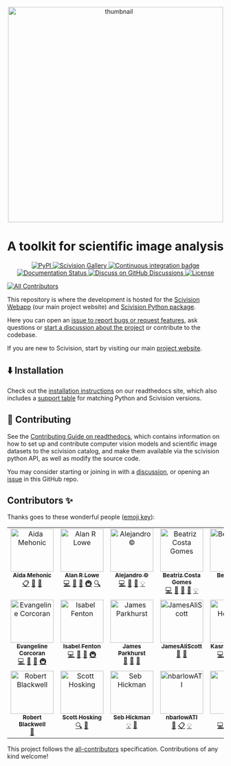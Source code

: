 <p align="center">
<img src="https://github.com/alan-turing-institute/scivision/blob/main/imgs/logo_name.png?raw=True" alt="thumbnail" width="500"/>
</p>

# A toolkit for scientific image analysis
 
<p align="center">
    <a href="https://pypi.org/project/scivision/">
        <img alt="PyPI" src="https://img.shields.io/pypi/v/scivision">
    </a>
    <a href="https://github.com/scivision-gallery">
        <img alt="Scivision Gallery" src="https://img.shields.io/badge/Scivision-Gallery-pink">
    </a>
    <a href="https://github.com/alan-turing-institute/scivision/actions/workflows/scivision.yml">
        <img alt="Continuous integration badge" src="https://github.com/alan-turing-institute/scivision/actions/workflows/scivision.yml/badge.svg">
    </a>
    <a href="https://scivision.readthedocs.io/en/latest/?badge=latest">
        <img alt="Documentation Status" src="https://readthedocs.org/projects/scivision/badge/?version=latest">
    </a>
    <a href="https://github.com/alan-turing-institute/scivision/discussions">
       <img alt="Discuss on GitHub Discussions" src="https://img.shields.io/badge/GitHub-Discussions-yellow?logo=GitHub">
    </a>
    <a href="https://github.com/alan-turing-institute/scivision/blob/main/LICENSE">
        <img alt="License" src="https://img.shields.io/badge/License-BSD_3--Clause-blue.svg">
    </a>
    <br/>
</p>


<!-- ALL-CONTRIBUTORS-BADGE:START - Do not remove or modify this section -->
[![All Contributors](https://img.shields.io/badge/all_contributors-21-orange.svg?style=flat-square)](#contributors-)
<!-- ALL-CONTRIBUTORS-BADGE:END -->

This repository is where the development is hosted for the [Scivision Webapp](https://alan-turing-institute.github.io/scivision/) (our main project website) and [Scivision Python package](https://pypi.org/project/scivision/).

Here you can open an [issue to report bugs or request features](https://github.com/alan-turing-institute/scivision/issues), ask questions or [start a discussion about the project](https://github.com/alan-turing-institute/scivision/discussions) or contribute to the codebase.

If you are new to Scivision, start by visiting our main [project website](https://alan-turing-institute.github.io/scivision/).

## ⬇️ Installation

Check out the [installation instructions](https://scivision.readthedocs.io/en/latest/user_guide.html#installation) on our readthedocs site, which also includes a [support table](https://scivision.readthedocs.io/en/latest/user_guide.html#support-table) for matching Python and Scivision versions.

## 🤔 Contributing

See the [Contributing Guide on readthedocs](https://scivision.readthedocs.io/en/latest/contributing.html), which contains information on how to set up and contribute computer vision models and scientific image datasets to the scivision catalog, and make them available via the scivision python API, as well as modify the source code.

You may consider starting or joining in with a [discussion](https://github.com/alan-turing-institute/scivision/discussions), or opening an [issue](https://github.com/alan-turing-institute/scivision/issues) in this GitHub repo.

## Contributors ✨

Thanks goes to these wonderful people ([emoji key](https://allcontributors.org/docs/en/emoji-key)):

<!-- ALL-CONTRIBUTORS-LIST:START - Do not remove or modify this section -->
<!-- prettier-ignore-start -->
<!-- markdownlint-disable -->
<table>
  <tbody>
    <tr>
      <td align="center" valign="top" width="14.28%"><a href="https://github.com/AidaMehonic"><img src="https://avatars.githubusercontent.com/u/45169136?v=4?s=100" width="100px;" alt="Aida Mehonic"/><br /><sub><b>Aida Mehonic</b></sub></a><br /><a href="#eventOrganizing-AidaMehonic" title="Event Organizing">📋</a> <a href="https://github.com/alan-turing-institute/scivision/commits?author=AidaMehonic" title="Documentation">📖</a> <a href="#ideas-AidaMehonic" title="Ideas, Planning, & Feedback">🤔</a></td>
      <td align="center" valign="top" width="14.28%"><a href="http://lowe.cs.ucl.ac.uk"><img src="https://avatars.githubusercontent.com/u/8217795?v=4?s=100" width="100px;" alt="Alan R Lowe"/><br /><sub><b>Alan R Lowe</b></sub></a><br /><a href="https://github.com/alan-turing-institute/scivision/commits?author=quantumjot" title="Code">💻</a> <a href="#ideas-quantumjot" title="Ideas, Planning, & Feedback">🤔</a> <a href="https://github.com/alan-turing-institute/scivision/commits?author=quantumjot" title="Documentation">📖</a> <a href="#infra-quantumjot" title="Infrastructure (Hosting, Build-Tools, etc)">🚇</a> <a href="#fundingFinding-quantumjot" title="Funding Finding">🔍</a></td>
      <td align="center" valign="top" width="14.28%"><a href="https://github.com/acocac"><img src="https://avatars.githubusercontent.com/u/13321552?v=4?s=100" width="100px;" alt="Alejandro ©"/><br /><sub><b>Alejandro ©</b></sub></a><br /><a href="https://github.com/alan-turing-institute/scivision/commits?author=acocac" title="Code">💻</a> <a href="#ideas-acocac" title="Ideas, Planning, & Feedback">🤔</a> <a href="#design-acocac" title="Design">🎨</a> <a href="#example-acocac" title="Examples">💡</a></td>
      <td align="center" valign="top" width="14.28%"><a href="https://github.com/mooniean"><img src="https://avatars.githubusercontent.com/u/6002774?v=4?s=100" width="100px;" alt="Beatriz Costa Gomes"/><br /><sub><b>Beatriz Costa Gomes</b></sub></a><br /><a href="https://github.com/alan-turing-institute/scivision/commits?author=mooniean" title="Code">💻</a> <a href="#ideas-mooniean" title="Ideas, Planning, & Feedback">🤔</a> <a href="https://github.com/alan-turing-institute/scivision/commits?author=mooniean" title="Documentation">📖</a> <a href="#design-mooniean" title="Design">🎨</a> <a href="#example-mooniean" title="Examples">💡</a></td>
      <td align="center" valign="top" width="14.28%"><a href="https://github.com/lupinthief"><img src="https://avatars.githubusercontent.com/u/3716248?v=4?s=100" width="100px;" alt="Ben Evans"/><br /><sub><b>Ben Evans</b></sub></a><br /><a href="#ideas-lupinthief" title="Ideas, Planning, & Feedback">🤔</a></td>
      <td align="center" valign="top" width="14.28%"><a href="http://edchalstrey.com/"><img src="https://avatars.githubusercontent.com/u/5486164?v=4?s=100" width="100px;" alt="Ed Chalstrey"/><br /><sub><b>Ed Chalstrey</b></sub></a><br /><a href="https://github.com/alan-turing-institute/scivision/commits?author=edwardchalstrey1" title="Code">💻</a> <a href="#ideas-edwardchalstrey1" title="Ideas, Planning, & Feedback">🤔</a> <a href="https://github.com/alan-turing-institute/scivision/commits?author=edwardchalstrey1" title="Documentation">📖</a> <a href="#infra-edwardchalstrey1" title="Infrastructure (Hosting, Build-Tools, etc)">🚇</a></td>
      <td align="center" valign="top" width="14.28%"><a href="https://erioldoesdesign.github.io/"><img src="https://avatars.githubusercontent.com/u/11681324?v=4?s=100" width="100px;" alt="Eriol Fox"/><br /><sub><b>Eriol Fox</b></sub></a><br /><a href="#ideas-Erioldoesdesign" title="Ideas, Planning, & Feedback">🤔</a> <a href="#design-Erioldoesdesign" title="Design">🎨</a></td>
    </tr>
    <tr>
      <td align="center" valign="top" width="14.28%"><a href="https://github.com/evangeline-corcoran"><img src="https://avatars.githubusercontent.com/u/82043547?v=4?s=100" width="100px;" alt="Evangeline Corcoran"/><br /><sub><b>Evangeline Corcoran</b></sub></a><br /><a href="https://github.com/alan-turing-institute/scivision/commits?author=evangeline-corcoran" title="Code">💻</a> <a href="#ideas-evangeline-corcoran" title="Ideas, Planning, & Feedback">🤔</a> <a href="https://github.com/alan-turing-institute/scivision/commits?author=evangeline-corcoran" title="Documentation">📖</a> <a href="#infra-evangeline-corcoran" title="Infrastructure (Hosting, Build-Tools, etc)">🚇</a></td>
      <td align="center" valign="top" width="14.28%"><a href="https://github.com/IFenton"><img src="https://avatars.githubusercontent.com/u/5773962?v=4?s=100" width="100px;" alt="Isabel Fenton"/><br /><sub><b>Isabel Fenton</b></sub></a><br /><a href="https://github.com/alan-turing-institute/scivision/commits?author=IFenton" title="Code">💻</a> <a href="#ideas-IFenton" title="Ideas, Planning, & Feedback">🤔</a> <a href="https://github.com/alan-turing-institute/scivision/commits?author=IFenton" title="Documentation">📖</a> <a href="#infra-IFenton" title="Infrastructure (Hosting, Build-Tools, etc)">🚇</a></td>
      <td align="center" valign="top" width="14.28%"><a href="https://github.com/jmp1985"><img src="https://avatars.githubusercontent.com/u/2241889?v=4?s=100" width="100px;" alt="James Parkhurst"/><br /><sub><b>James Parkhurst</b></sub></a><br /><a href="#ideas-jmp1985" title="Ideas, Planning, & Feedback">🤔</a> <a href="#data-jmp1985" title="Data">🔣</a> <a href="#plugin-jmp1985" title="Plugin/utility libraries">🔌</a></td>
      <td align="center" valign="top" width="14.28%"><a href="https://github.com/JamesAliScott"><img src="https://avatars.githubusercontent.com/u/49982034?v=4?s=100" width="100px;" alt="JamesAliScott"/><br /><sub><b>JamesAliScott</b></sub></a><br /><a href="#ideas-JamesAliScott" title="Ideas, Planning, & Feedback">🤔</a> <a href="#data-JamesAliScott" title="Data">🔣</a></td>
      <td align="center" valign="top" width="14.28%"><a href="https://github.com/kasra-hosseini"><img src="https://avatars.githubusercontent.com/u/1899856?v=4?s=100" width="100px;" alt="Kasra Hosseini"/><br /><sub><b>Kasra Hosseini</b></sub></a><br /><a href="https://github.com/alan-turing-institute/scivision/commits?author=kasra-hosseini" title="Code">💻</a> <a href="#ideas-kasra-hosseini" title="Ideas, Planning, & Feedback">🤔</a> <a href="https://github.com/alan-turing-institute/scivision/commits?author=kasra-hosseini" title="Documentation">📖</a> <a href="#infra-kasra-hosseini" title="Infrastructure (Hosting, Build-Tools, etc)">🚇</a></td>
      <td align="center" valign="top" width="14.28%"><a href="https://github.com/MartinSJRogers"><img src="https://avatars.githubusercontent.com/u/43956226?v=4?s=100" width="100px;" alt="Martin Rogers"/><br /><sub><b>Martin Rogers</b></sub></a><br /><a href="#data-martinsjrogers" title="Data">🔣</a> <a href="#example-martinsjrogers" title="Examples">💡</a> <a href="https://github.com/alan-turing-institute/scivision/commits?author=martinsjrogers" title="Code">💻</a> <a href="#ideas-martinsjrogers" title="Ideas, Planning, & Feedback">🤔</a></td>
      <td align="center" valign="top" width="14.28%"><a href="https://miquelmassot.github.io/"><img src="https://avatars.githubusercontent.com/u/1611148?v=4?s=100" width="100px;" alt="Miquel Massot"/><br /><sub><b>Miquel Massot</b></sub></a><br /><a href="https://github.com/alan-turing-institute/scivision/commits?author=miquelmassot" title="Code">💻</a> <a href="#ideas-miquelmassot" title="Ideas, Planning, & Feedback">🤔</a> <a href="https://github.com/alan-turing-institute/scivision/commits?author=miquelmassot" title="Documentation">📖</a> <a href="#plugin-miquelmassot" title="Plugin/utility libraries">🔌</a></td>
    </tr>
    <tr>
      <td align="center" valign="top" width="14.28%"><a href="http://www.robblackwell.com"><img src="https://avatars.githubusercontent.com/u/41913?v=4?s=100" width="100px;" alt="Robert Blackwell"/><br /><sub><b>Robert Blackwell</b></sub></a><br /><a href="#ideas-RobBlackwell" title="Ideas, Planning, & Feedback">🤔</a></td>
      <td align="center" valign="top" width="14.28%"><a href="https://scotthosking.com"><img src="https://avatars.githubusercontent.com/u/10783052?v=4?s=100" width="100px;" alt="Scott Hosking"/><br /><sub><b>Scott Hosking</b></sub></a><br /><a href="#fundingFinding-scotthosking" title="Funding Finding">🔍</a> <a href="#ideas-scotthosking" title="Ideas, Planning, & Feedback">🤔</a></td>
      <td align="center" valign="top" width="14.28%"><a href="http://shmh40.github.io"><img src="https://avatars.githubusercontent.com/u/56727418?v=4?s=100" width="100px;" alt="Seb Hickman"/><br /><sub><b>Seb Hickman</b></sub></a><br /><a href="#example-shmh40" title="Examples">💡</a> <a href="#talk-shmh40" title="Talks">📢</a></td>
      <td align="center" valign="top" width="14.28%"><a href="https://github.com/nbarlowATI"><img src="https://avatars.githubusercontent.com/u/33832774?v=4?s=100" width="100px;" alt="nbarlowATI"/><br /><sub><b>nbarlowATI</b></sub></a><br /><a href="#ideas-nbarlowATI" title="Ideas, Planning, & Feedback">🤔</a> <a href="#eventOrganizing-nbarlowATI" title="Event Organizing">📋</a> <a href="#example-nbarlowATI" title="Examples">💡</a></td>
      <td align="center" valign="top" width="14.28%"><a href="https://github.com/ots22"><img src="https://avatars.githubusercontent.com/u/5434836?v=4?s=100" width="100px;" alt="ots22"/><br /><sub><b>ots22</b></sub></a><br /><a href="https://github.com/alan-turing-institute/scivision/commits?author=ots22" title="Code">💻</a> <a href="#ideas-ots22" title="Ideas, Planning, & Feedback">🤔</a> <a href="https://github.com/alan-turing-institute/scivision/commits?author=ots22" title="Documentation">📖</a> <a href="#infra-ots22" title="Infrastructure (Hosting, Build-Tools, etc)">🚇</a></td>
      <td align="center" valign="top" width="14.28%"><a href="https://github.com/pwochner"><img src="https://avatars.githubusercontent.com/u/78024695?v=4?s=100" width="100px;" alt="pwochner"/><br /><sub><b>pwochner</b></sub></a><br /><a href="#ideas-pwochner" title="Ideas, Planning, & Feedback">🤔</a> <a href="#eventOrganizing-pwochner" title="Event Organizing">📋</a> <a href="#example-pwochner" title="Examples">💡</a></td>
      <td align="center" valign="top" width="14.28%"><a href="https://github.com/vimode"><img src="https://avatars.githubusercontent.com/u/39148877?v=4?s=100" width="100px;" alt="vimode"/><br /><sub><b>vimode</b></sub></a><br /><a href="#ideas-vimode" title="Ideas, Planning, & Feedback">🤔</a> <a href="#design-vimode" title="Design">🎨</a> <a href="https://github.com/alan-turing-institute/scivision/commits?author=vimode" title="Code">💻</a> <a href="#a11y-vimode" title="Accessibility">️️️️♿️</a></td>
    </tr>
  </tbody>
</table>

<!-- markdownlint-restore -->
<!-- prettier-ignore-end -->

<!-- ALL-CONTRIBUTORS-LIST:END -->

This project follows the [all-contributors](https://github.com/all-contributors/all-contributors) specification. Contributions of any kind welcome!

